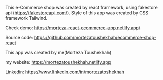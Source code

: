 This e-Commerce shop was created by react framework, using fakestore api (https://fakestoreapi.com/).
Style of this app was created by CSS framework Tailwind.

Check demo: https://morteza-react-ecommerce-app.netlify.app/

Source code: https://github.com/mortezatoushekhah/ecommerce-shop-react

This app was created by me(Morteza Toushekhah)

my website: https://mortezatoushekhah.netlify.app

Linkedin: https://www.linkedin.com/in/mortezatoshekhah
